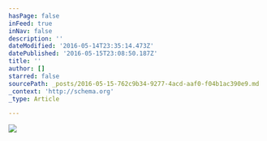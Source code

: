 ```yaml
---
hasPage: false
inFeed: true
inNav: false
description: ''
dateModified: '2016-05-14T23:35:14.473Z'
datePublished: '2016-05-15T23:08:50.187Z'
title: ''
author: []
starred: false
sourcePath: _posts/2016-05-15-762c9b34-9277-4acd-aaf0-f04b1ac390e9.md
_context: 'http://schema.org'
_type: Article

---
```

![](https://the-grid-user-content.s3-us-west-2.amazonaws.com/463ef980-032a-46a1-9c03-b18e23ddb4e2.jpg)